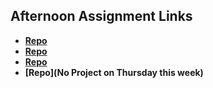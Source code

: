 ## Afternoon Assignment Links

* **[Repo](https://github.com/Josh-Decime/Lab-Burgershack)**
* **[Repo](https://github.com/Josh-Decime/lateFall23_gregslistAPI)**
* **[Repo](https://github.com/Josh-Decime/Lab-Planets)**
* **[Repo](No Project on Thursday this week)**
